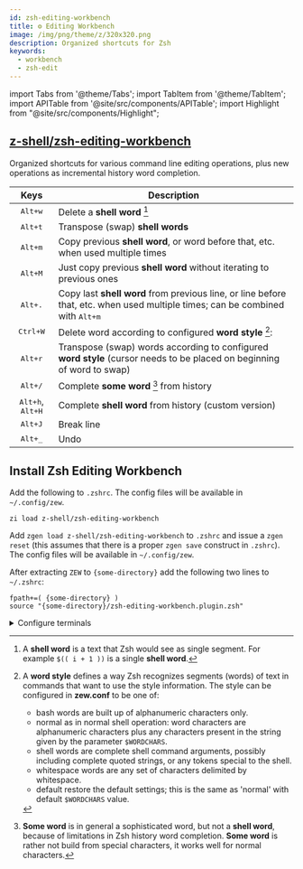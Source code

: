 ```yaml
---
id: zsh-editing-workbench
title: ⚙️ Editing Workbench
image: /img/png/theme/z/320x320.png
description: Organized shortcuts for Zsh
keywords:
  - workbench
  - zsh-edit
---
```


import Tabs from '@theme/Tabs'; import TabItem from '@theme/TabItem'; import APITable from '@site/src/components/APITable'; import Highlight from "@site/src/components/Highlight";

## <i class="fa-brands fa-github"></i> [z-shell/zsh-editing-workbench][zsh-editing-workbench]

Organized shortcuts for various command line editing operations, plus new operations as incremental history word completion.

|                                      Keys                                      | Description                                                                                                                                                  |
| :----------------------------------------------------------------------------: | ------------------------------------------------------------------------------------------------------------------------------------------------------------ |
|                     <kbd><kbd>Alt</kbd>+<kbd>w</kbd></kbd>                     | Delete a **shell word** [^1]                                                                                                                                 |
|                     <kbd><kbd>Alt</kbd>+<kbd>t</kbd></kbd>                     | Transpose (swap) **shell words**                                                                                                                             |
|                     <kbd><kbd>Alt</kbd>+<kbd>m</kbd></kbd>                     | Copy previous **shell word**, or word before that, etc. when used multiple times                                                                             |
|                     <kbd><kbd>Alt</kbd>+<kbd>M</kbd></kbd>                     | Just copy previous **shell word** without iterating to previous ones                                                                                         |
|                     <kbd><kbd>Alt</kbd>+<kbd>.</kbd></kbd>                     | Copy last **shell word** from previous line, or line before that, etc. when used multiple times; can be combined with <kbd><kbd>Alt</kbd>+<kbd>m</kbd></kbd> |
|                    <kbd><kbd>Ctrl</kbd>+<kbd>W</kbd></kbd>                     | Delete word according to configured **word style** [^2]:                                                                                                     |
|                     <kbd><kbd>Alt</kbd>+<kbd>r</kbd></kbd>                     | Transpose (swap) words according to configured **word style** (cursor needs to be placed on beginning of word to swap)                                       |
|                     <kbd><kbd>Alt</kbd>+<kbd>/</kbd></kbd>                     | Complete **some word** [^3] from history                                                                                                                     |
| <kbd><kbd>Alt</kbd>+<kbd>h</kbd></kbd>, <kbd><kbd>Alt</kbd>+<kbd>H</kbd></kbd> | Complete **shell word** from history (custom version)                                                                                                        |
|                     <kbd><kbd>Alt</kbd>+<kbd>J</kbd></kbd>                     | Break line                                                                                                                                                   |
|                    <kbd><kbd>Alt</kbd>+<kbd>\_</kbd></kbd>                     | Undo                                                                                                                                                         |

## Install Zsh Editing Workbench

<Tabs>
  <TabItem value="zi" label="Zi" default>

Add the following to `.zshrc`. The config files will be available in `~/.config/zew`.

```shell title="~/.zshrc"
zi load z-shell/zsh-editing-workbench
```

  </TabItem>
  <TabItem value="zgen" label="Zgen">

Add `zgen load z-shell/zsh-editing-workbench` to `.zshrc` and issue a `zgen reset` (this assumes that there is a proper `zgen save` construct in `.zshrc`). The config files will be available in `~/.config/zew`.

  </TabItem>
  <TabItem value="standalone" label="Standalone">

After extracting `ZEW` to `{some-directory}` add the following two lines to `~/.zshrc`:

```shell title="~/.zshrc" showLineNumbers
fpath+=( {some-directory} )
source "{some-directory}/zsh-editing-workbench.plugin.zsh"
```

  </TabItem>
</Tabs>

<details>
<summary>Configure terminals</summary>

- **XTerm**

To make <kbd>Alt</kbd> key work like expected under `XTerm` add `XTerm*metaSendsEscape: true` to your resource file, e.g.:

```shell
echo 'XTerm*metaSendsEscape: true' >> ~/.Xresources
```

- **Konsole**

To make <kbd>Alt</kbd> key work like expected under `Konsole` add `Konsole*keysym.Meta: Meta` to your resource file, e.g.:

```shell
echo 'Konsole*keysym.Meta: Meta' >> ~/.config/konsolerc
```

</details>

<!-- end-of-file -->
<!-- footnotes -->
<!-- markdownlint-disable MD046 -->

[^1]: A **shell word** is a text that Zsh would see as single segment. For example `$(( i + 1 ))` is a single **shell word**.
[^2]:
    A **word style** defines a way Zsh recognizes segments (words) of text in commands that want to use the style information.
    The style can be configured in **zew.conf** to be one of:

    - bash words are built up of alphanumeric characters only.
    - normal as in normal shell operation: word characters are alphanumeric characters plus any characters present in the string given by the parameter `$WORDCHARS`.
    - shell words are complete shell command arguments, possibly including complete quoted strings, or any tokens special to the shell.
    - whitespace words are any set of characters delimited by whitespace.
    - default restore the default settings; this is the same as 'normal' with default `$WORDCHARS` value.

[^3]: **Some word** is in general a sophisticated word, but not a **shell word**, because of limitations in Zsh history word completion. **Some word** is rather not build from special characters, it works well for normal characters.

<!-- links -->
<!-- external -->

[zsh-editing-workbench]: https://github.com/z-shell/zsh-editing-workbench
